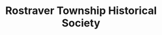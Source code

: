 ---
layout: repo
title: "Rostraver Township Historical Society"
id: 13535
permalink: repos/13535/
---